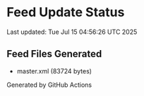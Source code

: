 # Feed Update Status
Last updated: Tue Jul 15 04:56:26 UTC 2025

## Feed Files Generated
- master.xml (83724 bytes)

Generated by GitHub Actions

